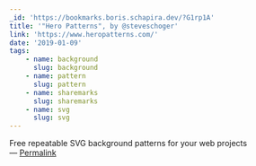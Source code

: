 ```yaml
---
_id: 'https://bookmarks.boris.schapira.dev/?G1rp1A'
title: '"Hero Patterns", by @steveschoger'
link: 'https://www.heropatterns.com/'
date: '2019-01-09'
tags:
    - name: background
      slug: background
    - name: pattern
      slug: pattern
    - name: sharemarks
      slug: sharemarks
    - name: svg
      slug: svg
---
```


Free repeatable SVG background patterns for your web projects <br>&#8212;
<a href="https://bookmarks.boris.schapira.dev/?G1rp1A" title="Permalink">Permalink</a>
